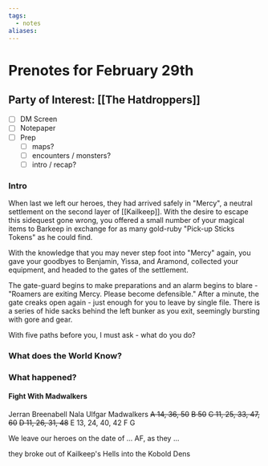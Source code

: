 ```yaml
---
tags:
  - notes
aliases:
---
```


# Prenotes for February 29th
## Party of Interest: [[The Hatdroppers]]
- [ ] DM Screen
- [ ] Notepaper
- [ ] Prep
	- [ ] maps?
	- [ ] encounters / monsters?
	- [ ] intro / recap?

### Intro
When last we left our heroes, they had arrived safely in "Mercy", a neutral settlement on the second layer of [[Kailkeep]]. With the desire to escape this sidequest gone wrong, you offered a small number of your magical items to Barkeep in exchange for as many gold-ruby "Pick-up Sticks Tokens" as he could find. 

With the knowledge that you may never step foot into "Mercy" again, you gave your goodbyes to Benjamin, Yissa, and Aramond, collected your equipment, and headed to the gates of the settlement. 

The gate-guard begins to make preparations and an alarm begins to blare - "Roamers are exiting Mercy. Please become defensible." After a minute, the gate creaks open again - just enough for you to leave by single file. There is a series of hide sacks behind the left bunker as you exit, seemingly bursting with gore and gear. 

With five paths before you, I must ask - what do you do?

### What does the World Know?


### What happened?
#### Fight With Madwalkers
Jerran
Breenabell
Nala
Ulfgar
Madwalkers
~~A 14, 36, 50~~
~~B 50~~
~~C 11, 25, 33, 47, 60~~
~~D 11, 26, 31, 48~~
E 13, 24, 40, 42
F 
G

We leave our heroes on the date of ... AF, as they ...

they broke out of Kailkeep's Hells into the Kobold Dens
